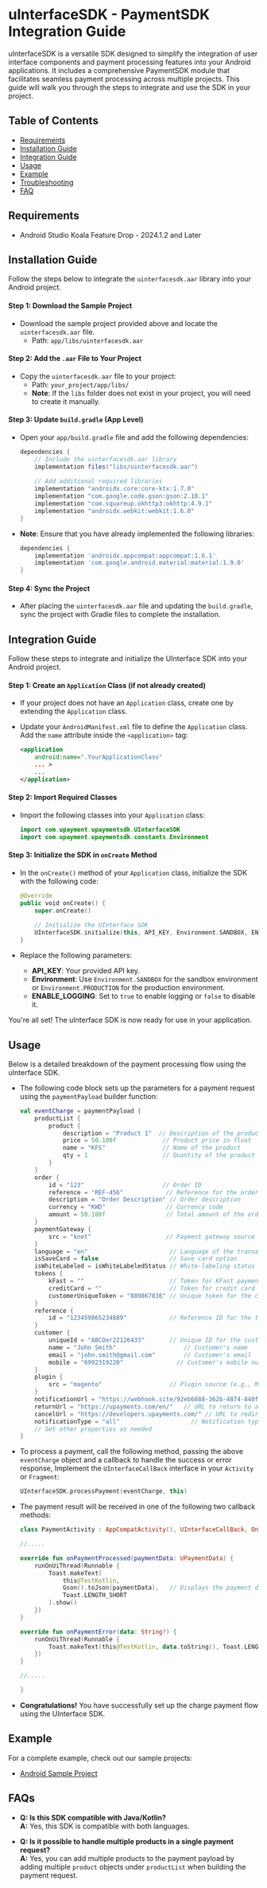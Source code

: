 
# uInterfaceSDK - PaymentSDK Integration Guide

uInterfaceSDK is a versatile SDK designed to simplify the integration of user interface components and payment processing features into your Android applications. It includes a comprehensive PaymentSDK module that facilitates seamless payment processing across multiple projects. This guide will walk you through the steps to integrate and use the SDK in your project.


## Table of Contents

- [Requirements](https://github.com/upaymentskwt/uInterface-android?tab=readme-ov-file#requirements)
- [Installation Guide](https://github.com/upaymentskwt/uInterface-android?tab=readme-ov-file#installation)
- [Integration Guide](https://github.com/upaymentskwt/uInterface-android?tab=readme-ov-file#integration-steps)
- [Usage](https://github.com/upaymentskwt/uInterface-android?tab=readme-ov-file#usage)
- [Example](https://github.com/upaymentskwt/uInterface-android?tab=readme-ov-file#example)
- [Troubleshooting](https://github.com/upaymentskwt/uInterface-android?tab=readme-ov-file#troubleshooting)
- [FAQ](https://github.com/upaymentskwt/uInterface-android?tab=readme-ov-file#faqs)


## Requirements

- Android Studio Koala Feature Drop - 2024.1.2 and Later


## Installation Guide

Follow the steps below to integrate the `uinterfacesdk.aar` library into your Android project.

#### Step 1: Download the Sample Project
- Download the sample project provided above and locate the `uinterfacesdk.aar` file.
  - Path: `app/libs/uinterfacesdk.aar`

#### Step 2: Add the `.aar` File to Your Project
- Copy the `uinterfacesdk.aar` file to your project:
  - Path: `your_project/app/libs/`
  - **Note**: If the `libs` folder does not exist in your project, you will need to create it manually.

#### Step 3: Update `build.gradle` (App Level)
- Open your `app/build.gradle` file and add the following dependencies:

    ```gradle
    dependencies {
        // Include the uinterfacesdk.aar library
        implementation files("libs/uinterfacesdk.aar")
        
        // Add additional required libraries
        implementation "androidx.core:core-ktx:1.7.0"
        implementation "com.google.code.gson:gson:2.10.1"
        implementation "com.squareup.okhttp3:okhttp:4.9.1"
        implementation "androidx.webkit:webkit:1.6.0"
    }
    ```

- **Note**: Ensure that you have already implemented the following libraries:

    ```gradle
    dependencies {
        implementation 'androidx.appcompat:appcompat:1.6.1'
        implementation 'com.google.android.material:material:1.9.0'
    }
    ```

#### Step 4: Sync the Project
- After placing the `uinterfacesdk.aar` file and updating the `build.gradle`, sync the project with Gradle files to complete the installation.


## Integration Guide

Follow these steps to integrate and initialize the UInterface SDK into your Android project.

#### Step 1: Create an `Application` Class (if not already created)
- If your project does not have an `Application` class, create one by extending the `Application` class.
- Update your `AndroidManifest.xml` file to define the `Application` class. Add the `name` attribute inside the `<application>` tag:

    ```xml
    <application
        android:name=".YourApplicationClass"
        ... >
        ...
    </application>
    ```

#### Step 2: Import Required Classes
- Import the following classes into your `Application` class:

    ```kotlin
    import com.upayment.upaymentsdk.UInterfaceSDK
    import com.upayment.upaymentsdk.constants.Environment
    ```

#### Step 3: Initialize the SDK in `onCreate` Method
- In the `onCreate()` method of your `Application` class, initialize the SDK with the following code:

    ```kotlin
    @Override
    public void onCreate() {
        super.onCreate()
        
        // Initialize the UInterface SDK
        UInterfaceSDK.initialize(this, API_KEY, Environment.SANDBOX, ENABLE_LOGGING)
    }
    ```

- Replace the following parameters:
  - **API_KEY**: Your provided API key.
  - **Environment**: Use `Environment.SANDBOX` for the sandbox environment or `Environment.PRODUCTION` for the production environment.
  - **ENABLE_LOGGING**: Set to `true` to enable logging or `false` to disable it.

You're all set! The uInterface SDK is now ready for use in your application.


## Usage

Below is a detailed breakdown of the payment processing flow using the uInterface SDK.

- The following code block sets up the parameters for a payment request using the `paymentPayload` builder function:

    ```kotlin
    val eventCharge = paymentPayload {
        productList {
            product {
                description = "Product 1"  // Description of the product
                price = 50.100f             // Product price in float
                name = "KFS"                // Name of the product
                qty = 1                     // Quantity of the product
            }
        }
        order {
            id = "123"                      // Order ID
            reference = "REF-456"            // Reference for the order
            description = "Order Description" // Order description
            currency = "KWD"                 // Currency code
            amount = 50.100f                 // Total amount of the order
        }
        paymentGateway {
            src = "knet"                     // Payment gateway source
        }
        language = "en"                       // Language of the transaction
        isSaveCard = false                    // Save card option
        isWhiteLabeled = isWhiteLabeledStatus // White-labeling status flag (if sandbox then false else true)
        tokens {
            kFast = ""                        // Token for KFast payment method
            creditCard = ""                   // Token for credit card payment
            customerUniqueToken = "889867836" // Unique token for the customer
        }
        reference {
            id = "123459865234889"            // Reference ID for the transaction
        }
        customer {
            uniqueId = "ABCDer22126433"       // Unique ID for the customer
            name = "John Smith"                   // Customer's name
            email = "john.smith@gmail.com"        // Customer's email
            mobile = "6992319220"               // Customer's mobile number
        }
        plugin {
            src = "magento"                   // Plugin source (e.g., Magento)
        }
        notificationUrl = "https://webhook.site/92eb6888-362b-4874-840f-3fff620f7cf4" // URL for payment notifications
        returnUrl = "https://upayments.com/en/"   // URL to return to after successful payment
        cancelUrl = "https://developers.upayments.com/" // URL to redirect if payment is cancelled
        notificationType = "all"                    // Notification type (all, success, etc.)
        // Set other properties as needed
    }
    ```

- To process a payment, call the following method, passing the above `eventCharge` object and a callback to handle the success or error response, Implement the `UInterfaceCallBack` interface in your `Activity` or `Fragment`:

    ```kotlin
    UInterfaceSDK.processPayment(eventCharge, this)
    ```

- The payment result will be received in one of the following two callback methods:

    ```kotlin
    class PaymentActivity : AppCompatActivity(), UInterfaceCallBack, OnClickListener {

    //..... 

    override fun onPaymentProcessed(paymentData: UPaymentData) {
        runOnUiThread(Runnable {
            Toast.makeText(
                this@TestKotlin,
                Gson().toJson(paymentData),   // Displays the payment data in a Toast message
                Toast.LENGTH_SHORT
            ).show()
        })
    }

    override fun onPaymentError(data: String?) {
        runOnUiThread(Runnable {
            Toast.makeText(this@TestKotlin, data.toString(), Toast.LENGTH_SHORT).show()  // Displays the error message in a Toast
        })
    }

    //..... 

    }
    ```

- **Congratulations!** You have successfully set up the charge payment flow using the UInterface SDK.


## Example

For a complete example, check out our sample projects:

- [Android Sample Project](https://github.com/upaymentskwt/uInterface-android)


## FAQs

- **Q: Is this SDK compatible with Java/Kotlin?**  
  **A:** Yes, this SDK is compatible with both languages.

- **Q: Is it possible to handle multiple products in a single payment request?**  
  **A:** Yes, you can add multiple products to the payment payload by adding multiple `product` objects under `productList` when building the payment request.
